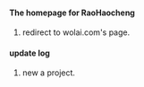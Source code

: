 #### The homepage for RaoHaocheng
1. redirect to wolai.com's page.

#### update log
1. new a project.